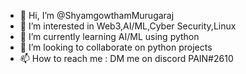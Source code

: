 - 👋 Hi, I’m @ShyamgowthamMurugaraj
- 👀 I’m interested in Web3,AI/ML,Cyber Security,Linux
- 🌱 I’m currently learning AI/ML using python
- 💞️ I’m looking to collaborate on python projects
- 📫 How to reach me : DM me on discord PAIN#2610

<!---
ShyamgowthamMurugaraj/ShyamgowthamMurugaraj is a ✨ special ✨ repository because its `README.md` (this file) appears on your GitHub profile.
You can click the Preview link to take a look at your changes.
--->
